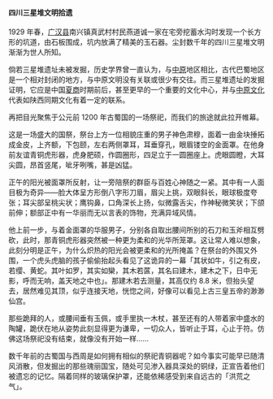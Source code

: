 #### 四川三星堆文明拾遗

1929 年春，[广汉县](https://zh.wikipedia.org/wiki/%E5%BB%A3%E6%BC%A2%E7%B8%A3)南兴镇真武村村民燕道诚一家在宅旁挖蓄水沟时发现一个长方形的坑道，由石板围成，坑内放满了精美的玉石器。尘封数千年的四川三星堆文明渐渐为世人所知。

倘若三星堆遗址未被发掘，历史学界曾一直认为，与[中原](https://zh.wikipedia.org/wiki/%E4%B8%AD%E5%8E%9F)地区相比，古代巴蜀地区是一个相对封闭的地方，与中原文明没有关联或很少有交往。而三星堆遗址的发掘证明，它应是中国[夏](https://zh.wikipedia.org/wiki/%E5%A4%8F%E6%9C%9D)[商](https://zh.wikipedia.org/wiki/%E5%95%86%E6%9C%9D)时期前后，甚至更早的一个重要的文化中心，并与[中原文化](https://zh.wikipedia.org/wiki/%E4%B8%AD%E5%8E%9F%E6%96%87%E5%8C%96)代表如陕西同期文化有着一定的联系。

再把目光聚焦于公元前 1200 年古蜀国的一场祭祀，而我们的旅途就此拉开帷幕。

这是一场盛大的国祭，祭台上方一位相貌庄重的男子神色肃穆，面着一由金块捶拓成金皮，上齐额，下包颐，左右两侧罩耳，耳垂穿孔，眼眉镂空的金面罩。在他身前友谊青铜虎形器，虎身肥硕，作圆圈形，四足立于一圆圈座上。虎眼圆瞪，大耳尖圆，昂首竖尾，呲牙咧嘴，甚是凶猛。

正午的阳光被面罩所反射，让一旁陪祭的群臣与百姓心神随之一紧。其中有一人面目极为奇异——脸大体呈方形倒八字形刀眉，眉尖上挑，双眼斜长，眼球极度夸张；耳尖部呈桃尖状；鹰钩鼻，口角深长上扬，似微露舌尖，作神秘微笑状；下颌前伸；额部正中有一华丽而无以言表的饰物，充满异域风情。

他上前一步，与着金面罩的华服男子，分别各自取出腰间所别的石刀和玉斧相互劈砍，此时，那青铜虎形器突然被一种更为柔和的光华所笼罩。这让常人难以想象，此刻分明是正午，为什么炽热的阳光会被更柔和的光所掩盖？在祭台的外围又外围，一个虎头虎脑的孩子偷偷抬起头看见了这诡异的一幕「其状如牛，引之有皮，若缨、黄蛇。其叶如罗，其实如欒，其木若蓲，其名曰建木，建木之下，日中无影，呼而无响，盖天地之中也」。那建木若去测量，其高仅约 8.8 米，但抬头望去，居然难见其顶，似乎连接天地，恍惚之间，好像可以看见上古三皇五帝的渺渺仙宫。

那些跪拜的人，或腰间垂有玉佩，或手里执一木杖，甚至还有的人带着家中盛水的陶罐，跪伏在地从姿势此刻显得更为谦卑，一切众人，皆听止于耳，心止于符。仿佛这场祭祀没有结束，就像没有开始一样……

数千年前的古蜀国与西周是如何拥有相似的祭祀青铜器呢？如今事实可能早已随清风消散，但发掘出的那些瑰丽国宝，随处可见渗入器具深处的铜绿，正宣告着他们被遗忘的记忆。隔着同样的玻璃保护罩，还能依稀感受到来自远古的「洪荒之气」。
